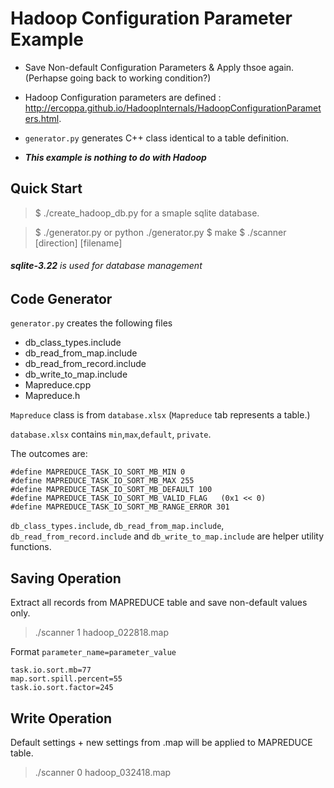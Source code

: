 
# Hadoop Configuration Parameter Example

- Save Non-default Configuration Parameters & Apply thsoe again. (Perhapse going back to working condition?)

- Hadoop Configuration parameters are defined : http://ercoppa.github.io/HadoopInternals/HadoopConfigurationParameters.html.

- `generator.py` generates C++ class identical to a table definition. 

- _**This example is nothing to do with Hadoop**_ 


## Quick Start

> $ ./create_hadoop_db.py for a smaple sqlite database. 

> $ ./generator.py or python ./generator.py
> $ make
> $ ./scanner  [direction]  [filename]

###### **sqlite-3.22** is used for database management

## Code Generator 


`generator.py` creates the following files
- db_class_types.include 
- db_read_from_map.include
- db_read_from_record.include
- db_write_to_map.include
- Mapreduce.cpp
- Mapreduce.h

`Mapreduce` class is from `database.xlsx` (`Mapreduce` tab represents a table.)

`database.xlsx` contains `min`,`max`,`default`, `private`. 

The outcomes are: 

```
#define MAPREDUCE_TASK_IO_SORT_MB_MIN 0
#define MAPREDUCE_TASK_IO_SORT_MB_MAX 255
#define MAPREDUCE_TASK_IO_SORT_MB_DEFAULT 100
#define MAPREDUCE_TASK_IO_SORT_MB_VALID_FLAG   (0x1 << 0)
#define MAPREDUCE_TASK_IO_SORT_MB_RANGE_ERROR 301

```

`db_class_types.include`, `db_read_from_map.include`, `db_read_from_record.include` and `db_write_to_map.include` are helper utility functions. 


## Saving Operation 

Extract all records from MAPREDUCE table and save non-default values only. 


> ./scanner 1  hadoop_022818.map

Format `parameter_name=parameter_value`
```
task.io.sort.mb=77
map.sort.spill.percent=55
task.io.sort.factor=245
```

## Write Operation

Default settings + new settings from .map will be applied to MAPREDUCE table.

> ./scanner 0 hadoop_032418.map

